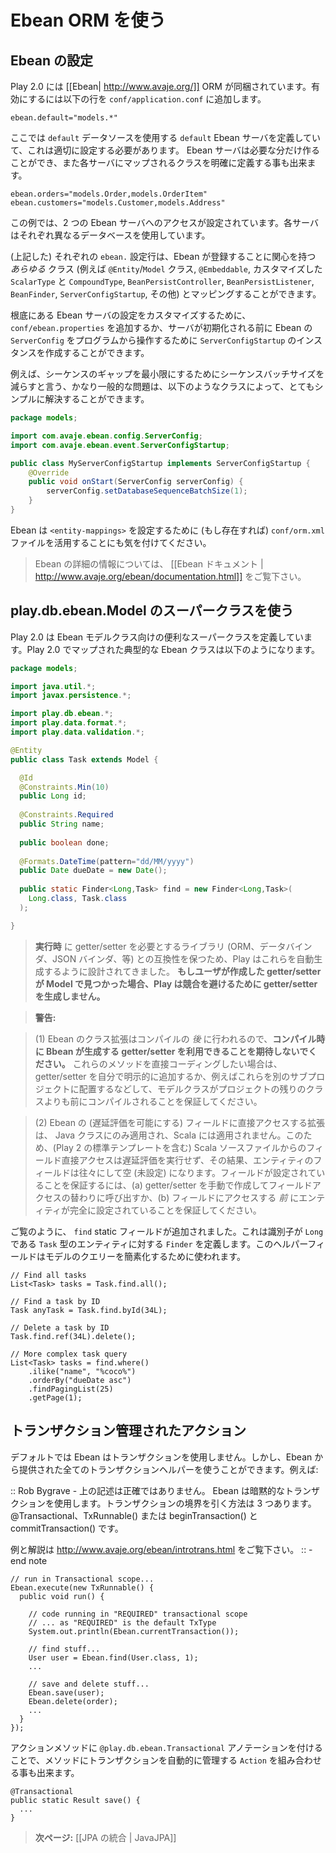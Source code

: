 <!-- translated -->
<!--
# Using the Ebean ORM
-->
# Ebean ORM を使う

<!--
## Configuring Ebean
-->
## Ebean の設定

<!--
Play 2.0 comes with the [[Ebean| http://www.avaje.org/]] ORM. To enable it, add the following line to `conf/application.conf`:
-->
Play 2.0 には [[Ebean| http://www.avaje.org/]] ORM が同梱されています。有効にするには以下の行を `conf/application.conf` に追加します。

```properties
ebean.default="models.*"
```

<!--
This defines a `default` Ebean server, using the `default` data source, which must be properly configured. You can actually create as many Ebean servers you need, and explicitly define the mapped class for each server.
-->
ここでは `default` データソースを使用する `default` Ebean サーバを定義していて、これは適切に設定する必要があります。 Ebean サーバは必要な分だけ作ることができ、また各サーバにマップされるクラスを明確に定義する事も出来ます。

```properties
ebean.orders="models.Order,models.OrderItem"
ebean.customers="models.Customer,models.Address"
```

<!--
In this example, we have access to two Ebean servers - each using its own database.
-->
この例では、2 つの Ebean サーバへのアクセスが設定されています。各サーバはそれぞれ異なるデータベースを使用しています。

<!--
Each `ebean.` config line (as above) can map *any* classes that Ebean may be interested in registering (eg. `@Entity`/`Model` classes, `@Embeddable`s, custom `ScalarType`s and `CompoundType`s, `BeanPersistController`s, `BeanPersistListener`s, `BeanFinder`s, `ServerConfigStartup`s, etc). These can be individually listed separated by commas, and/or you can use the wildcard `.*`. For example, `models.*` registers with Ebean all classes within the models package that Ebean can make use of.
-->
(上記した) それぞれの `ebean.` 設定行は、Ebean が登録することに関心を持つ *あらゆる* クラス (例えば `@Entity`/`Model` クラス, `@Embeddable`, カスタマイズした `ScalarType` と `CompoundType`, `BeanPersistController`, `BeanPersistListener`, `BeanFinder`, `ServerConfigStartup`, その他) とマッピングすることができます。

<!--
To customise the underlying Ebean Server configuration, you can either add a `conf/ebean.properties` file, or create an instance of the `ServerConfigStartup` interface to programmatically manipulate the Ebean `ServerConfig` before the server is initialised.
-->
根底にある Ebean サーバの設定をカスタマイズするために、`conf/ebean.properties` を追加するか、サーバが初期化される前に Ebean の `ServerConfig` をプログラムから操作するために `ServerConfigStartup` のインスタンスを作成することができます。

<!--
As an example, the fairly common problem of reducing the Sequence Batch Size in order to minimise sequence gaps, could be solved quite simply with a class like this:
-->
例えば、シーケンスのギャップを最小限にするためにシーケンスバッチサイズを減らすと言う、かなり一般的な問題は、以下のようなクラスによって、とてもシンプルに解決することができます。

```java
package models;

import com.avaje.ebean.config.ServerConfig;
import com.avaje.ebean.event.ServerConfigStartup;

public class MyServerConfigStartup implements ServerConfigStartup {
    @Override
    public void onStart(ServerConfig serverConfig) {
        serverConfig.setDatabaseSequenceBatchSize(1);
    }
}
```

<!--
Note that Ebean will also make use of a `conf/orm.xml` file (if present), to configure `<entity-mappings>`.
-->
Ebean は `<entity-mappings>` を設定するために (もし存在すれば) `conf/orm.xml` ファイルを活用することにも気を付けてください。

<!--
> For more information about Ebean, see the [[Ebean documentation | http://www.avaje.org/ebean/documentation.html]].
-->
> Ebean の詳細の情報については、 [[Ebean ドキュメント | http://www.avaje.org/ebean/documentation.html]] をご覧下さい。

<!--
## Using the play.db.ebean.Model superclass
-->
## play.db.ebean.Model のスーパークラスを使う

<!--
Play 2.0 defines a convenient superclass for your Ebean model classes. Here is a typical Ebean class, mapped in Play 2.0:
-->
Play 2.0 は Ebean モデルクラス向けの便利なスーパークラスを定義しています。Play 2.0 でマップされた典型的な Ebean クラスは以下のようになります。

```java
package models;

import java.util.*;
import javax.persistence.*;

import play.db.ebean.*;
import play.data.format.*;
import play.data.validation.*;

@Entity 
public class Task extends Model {

  @Id
  @Constraints.Min(10)
  public Long id;
  
  @Constraints.Required
  public String name;
  
  public boolean done;
  
  @Formats.DateTime(pattern="dd/MM/yyyy")
  public Date dueDate = new Date();
  
  public static Finder<Long,Task> find = new Finder<Long,Task>(
    Long.class, Task.class
  ); 

}
```
<!--
> Play has been designed to generate getter/setter automatically, to ensure compatibility with libraries that expect them to be available at **runtime** (ORM, Databinder, JSON Binder, etc). **If Play detects any user-written getter/setter in the Model, it will not generate getter/setter in order to avoid any conflict.**
-->
> **実行時** に getter/setter を必要とするライブラリ (ORM、データバインダ、JSON バインダ、等) との互換性を保つため、Play はこれらを自動生成するように設計されてきました。 **もしユーザが作成した getter/setter が Model で見つかった場合、Play は競合を避けるために getter/setter を生成しません。**
<!--
> **Caveats:**
-->
> **警告:**
<!--
> (1) Because Ebean class enhancement occurs *after* compilation, **do not expect Ebean-generated getter/setters to be available at compilation time.** If you'd prefer to code with them directly, either add the getter/setters explicitly yourself, or ensure that your model classes are compiled before the remainder of your project, eg. by putting them in a separate subproject.
-->
> (1) Ebean のクラス拡張はコンパイルの *後* に行われるので、**コンパイル時に Bbean が生成する getter/setter を利用できることを期待しないでください。** これらのメソッドを直接コーディングしたい場合は、getter/setter を自分で明示的に追加するか、例えばこれらを別のサブプロジェクトに配置するなどして、モデルクラスがプロジェクトの残りのクラスよりも前にコンパイルされることを保証してください。
<!--
> (2) Enhancement of direct Ebean field access (enabling lazy loading) is only applied to Java classes, not to Scala. Thus, direct field access from Scala source files (including standard Play 2 templates) does not invoke lazy loading, often resulting in empty (unpopulated) entity fields. To ensure the fields get populated, either (a) manually create getter/setters and call them instead, or (b) ensure the entity is fully populated *before* accessing the fields.
-->
> (2) Ebean の (遅延評価を可能にする) フィールドに直接アクセスする拡張は、 Java クラスにのみ適用され、Scala には適用されません。このため、(Play 2 の標準テンプレートを含む) Scala ソースファイルからのフィールド直接アクセスは遅延評価を実行せず、その結果、エンティティのフィールドは往々にして空 (未設定) になります。フィールドが設定されていることを保証するには、(a) getter/setter を手動で作成してフィールドアクセスの替わりに呼び出すか、(b) フィールドにアクセスする *前* にエンティティが完全に設定されていることを保証してください。

<!--
As you can see, we've added a `find` static field, defining a `Finder` for an entity of type `Task` with a `Long` identifier. This helper field is then used to simplify querying our model:
-->
ご覧のように、 `find` static フィールドが追加されました。これは識別子が `Long` である `Task` 型のエンティティに対する `Finder` を定義します。このヘルパーフィールドはモデルのクエリーを簡素化するために使われます。

```
// Find all tasks
List<Task> tasks = Task.find.all();
    
// Find a task by ID
Task anyTask = Task.find.byId(34L);

// Delete a task by ID
Task.find.ref(34L).delete();

// More complex task query
List<Task> tasks = find.where()
    .ilike("name", "%coco%")
    .orderBy("dueDate asc")
    .findPagingList(25)
    .getPage(1);
```

<!--
## Transactional actions
-->
## トランザクション管理されたアクション

<!--
By default Ebean will not use transactions. However, you can use any transaction helper provided by Ebean to create a transaction. For example:
-->
デフォルトでは Ebean はトランザクションを使用しません。しかし、Ebean から提供された全てのトランザクションヘルパーを使うことができます。例えば:

<!--
:: Rob Bygrave - 
The above statement is not correct. Ebean will use implicit transactions. To demarcate transactions you have 3 options: @Transactional, TxRunnable() or a beginTransaction(), commitTransaction()
-->
:: Rob Bygrave - 
上の記述は正確ではありません。 Ebean は暗黙的なトランザクションを使用します。トランザクションの境界を引く方法は 3 つあります。 @Transactional、TxRunnable() または beginTransaction() と commitTransaction() です。

<!--
See http://www.avaje.org/ebean/introtrans.html for examples and an explanation.
-->
例と解説は http://www.avaje.org/ebean/introtrans.html をご覧下さい。
:: - end note

```
// run in Transactional scope...  
Ebean.execute(new TxRunnable() {  
  public void run() {  
      
    // code running in "REQUIRED" transactional scope  
    // ... as "REQUIRED" is the default TxType  
    System.out.println(Ebean.currentTransaction());  
      
    // find stuff...  
    User user = Ebean.find(User.class, 1);  
    ...  
      
    // save and delete stuff...  
    Ebean.save(user);  
    Ebean.delete(order);  
    ...  
  }  
});
```

<!--
You can also annotate your action method with `@play.db.ebean.Transactional` to compose your action method with an `Action` that will automatically manage a transaction:
-->
アクションメソッドに `@play.db.ebean.Transactional` アノテーションを付けることで、メソッドにトランザクションを自動的に管理する `Action` を組み合わせる事も出来ます。

```
@Transactional
public static Result save() {
  ...
}
```

<!--
> **Next:** [[Integrating with JPA | JavaJPA]]
-->
> **次ページ:** [[JPA の統合 | JavaJPA]]